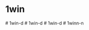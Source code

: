 # 1win
#   1 w i n - d  
 #   1 w i n - d  
                     #   1 w i n - d  
 #   1 w i n n - n  
 